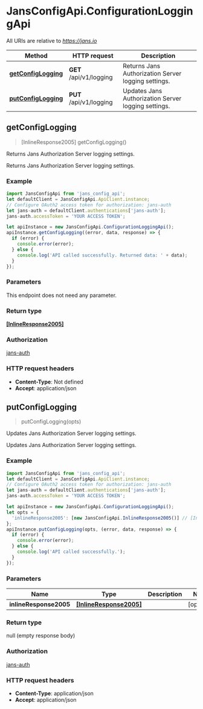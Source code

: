 # JansConfigApi.ConfigurationLoggingApi

All URIs are relative to *https://jans.io*

Method | HTTP request | Description
------------- | ------------- | -------------
[**getConfigLogging**](ConfigurationLoggingApi.md#getConfigLogging) | **GET** /api/v1/logging | Returns Jans Authorization Server logging settings.
[**putConfigLogging**](ConfigurationLoggingApi.md#putConfigLogging) | **PUT** /api/v1/logging | Updates Jans Authorization Server logging settings.



## getConfigLogging

> [InlineResponse2005] getConfigLogging()

Returns Jans Authorization Server logging settings.

Returns Jans Authorization Server logging settings.

### Example

```javascript
import JansConfigApi from 'jans_config_api';
let defaultClient = JansConfigApi.ApiClient.instance;
// Configure OAuth2 access token for authorization: jans-auth
let jans-auth = defaultClient.authentications['jans-auth'];
jans-auth.accessToken = 'YOUR ACCESS TOKEN';

let apiInstance = new JansConfigApi.ConfigurationLoggingApi();
apiInstance.getConfigLogging((error, data, response) => {
  if (error) {
    console.error(error);
  } else {
    console.log('API called successfully. Returned data: ' + data);
  }
});
```

### Parameters

This endpoint does not need any parameter.

### Return type

[**[InlineResponse2005]**](InlineResponse2005.md)

### Authorization

[jans-auth](../README.md#jans-auth)

### HTTP request headers

- **Content-Type**: Not defined
- **Accept**: application/json


## putConfigLogging

> putConfigLogging(opts)

Updates Jans Authorization Server logging settings.

Updates Jans Authorization Server logging settings.

### Example

```javascript
import JansConfigApi from 'jans_config_api';
let defaultClient = JansConfigApi.ApiClient.instance;
// Configure OAuth2 access token for authorization: jans-auth
let jans-auth = defaultClient.authentications['jans-auth'];
jans-auth.accessToken = 'YOUR ACCESS TOKEN';

let apiInstance = new JansConfigApi.ConfigurationLoggingApi();
let opts = {
  'inlineResponse2005': [new JansConfigApi.InlineResponse2005()] // [InlineResponse2005] | 
};
apiInstance.putConfigLogging(opts, (error, data, response) => {
  if (error) {
    console.error(error);
  } else {
    console.log('API called successfully.');
  }
});
```

### Parameters


Name | Type | Description  | Notes
------------- | ------------- | ------------- | -------------
 **inlineResponse2005** | [**[InlineResponse2005]**](InlineResponse2005.md)|  | [optional] 

### Return type

null (empty response body)

### Authorization

[jans-auth](../README.md#jans-auth)

### HTTP request headers

- **Content-Type**: application/json
- **Accept**: application/json

